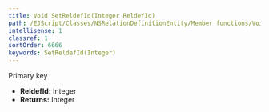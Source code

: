 ```yaml
---
title: Void SetReldefId(Integer ReldefId)
path: /EJScript/Classes/NSRelationDefinitionEntity/Member functions/Void SetReldefId(Integer p_0)
intellisense: 1
classref: 1
sortOrder: 6666
keywords: SetReldefId(Integer)
---
```



Primary key



* **ReldefId:** Integer
* **Returns:** Integer


